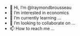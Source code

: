 - 👋 Hi, I’m @lraymondbrousseau
- 👀 I’m interested in economics
- 🌱 I’m currently learning ...
- 💞️ I’m looking to collaborate on ...
- 📫 How to reach me ...

<!---
lraymondbrousseau/lraymondbrousseau is a ✨ special ✨ repository because its `README.md` (this file) appears on your GitHub profile.
You can click the Preview link to take a look at your changes.
--->
